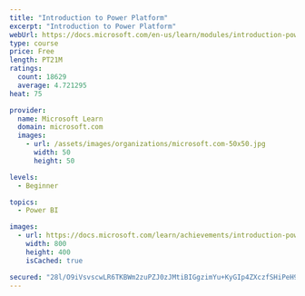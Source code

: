 ```yaml
---
title: "Introduction to Power Platform"
excerpt: "Introduction to Power Platform"
webUrl: https://docs.microsoft.com/en-us/learn/modules/introduction-power-platform/
type: course
price: Free
length: PT21M
ratings:
  count: 18629
  average: 4.721295
heat: 75

provider:
  name: Microsoft Learn
  domain: microsoft.com
  images:
    - url: /assets/images/organizations/microsoft.com-50x50.jpg
      width: 50
      height: 50

levels:
  - Beginner

topics:
  - Power BI

images:
  - url: https://docs.microsoft.com/learn/achievements/introduction-power-platform-social.png
    width: 800
    height: 400
    isCached: true

secured: "28l/O9iVsvscwLR6TKBWm2zuPZJ0zJMtiBIGgzimYu+KyGIp4ZXczfSHiPeH9gsWTAieBOPO9sZP4pUEQ2WacKuASsh3E9EucefCeOvpHkoCnZ5Sd7bFRg5kvblSfAS1hgc7Tq8aWt5VhQvk6W7o23nfMbGxHj0U6kHDyhsr3rdw2BusVU3/70/v+RLARdQmfOWc3ocFy72VPmrNi/+2DaAQc0le/pmm44cAQVBzu1Pcj0ECrsspBnEIJMswAlyUQNLJ7vJ52LXEGs9GFlU/QFRI2/N6pkE7Q6tpaP0cDrs2+aKNu/GB2pKT3HGKukP+vt5cLX02aLSQlq/v8ObAejknkOp3DWeCRxOpnwknzJt4guUGbgpPBIAJ3Dx4UXvJnXqnUnUAKMPcdi88KIBzjEqdfDkHqBKxa7sFdGKf3f4Ih3wwbaLMykBJOSXFbsmT;8xGquPvgkserSXi5ZNv4kw=="
---
```


